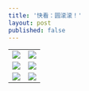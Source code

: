 ```yaml
---
title: '快看：圆滚滚！'
layout: post
published: false
---
```

<table>
    <tr>
        <td>
        <img src="https://gitee.com/helloyuzz/sharepic/raw/master/panda/68138343.jpg">
        </td>
        <td>
        <img src="https://gitee.com/helloyuzz/sharepic/raw/master/panda/6843531313.jpg">
        </td>
    </tr>
    <tr>
        <td>
        <img src="https://gitee.com/helloyuzz/sharepic/raw/master/panda/682313535373.jpg">
        </td>
        <td>
            <img src="https://gitee.com/helloyuzz/sharepic/raw/master/panda/68031373.jpg">
        </td>
    </tr>
    <tr>
        <td>
        <img src="https://gitee.com/helloyuzz/sharepic/raw/master/panda/68393935333.jpg">
        </td>
        <td>
        <img src="https://gitee.com/helloyuzz/sharepic/raw/master/panda/683838343432333.jpg">
        </td>
    </tr>
</table>
